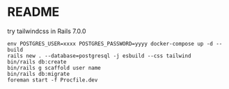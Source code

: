 # README

try tailwindcss in Rails 7.0.0

```shell
env POSTGRES_USER=xxxx POSTGRES_PASSWORD=yyyy docker-compose up -d --build
rails new . --database=postgresql -j esbuild --css tailwind
bin/rails db:create
bin/rails g scaffold user name
bin/rails db:migrate
foreman start -f Procfile.dev
```
